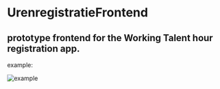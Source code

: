 # UrenregistratieFrontend

## prototype frontend for the Working Talent hour registration app. 


example: 

![example](https://i.imgur.com/iGBhJqR.png)
